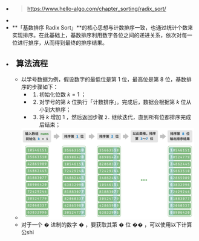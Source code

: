 - > https://www.hello-algo.com/chapter_sorting/radix_sort/
-
- **「基数排序 Radix Sort」**的核心思想与计数排序一致，也通过统计个数来实现排序。在此基础上，基数排序利用数字各位之间的递进关系，依次对每一位进行排序，从而得到最终的排序结果。
- ##   算法流程
	- 以学号数据为例，假设数字的最低位是第 1 位，最高位是第 8 位，基数排序的步骤如下：
		- 1. 初始化位数 $k=1$ ；
		- 2. 对学号的第 $k$ 位执行「计数排序」。完成后，数据会根据第 $k$ 位从小到大排序；
		- 3. 将 $k$ 增加 1 ，然后返回步骤 `2.` 继续迭代，直到所有位都排序完成后结束；
	- ![image.png](../assets/image_1688018327421_0.png)
	- 对于一个 � 进制的数字 � ，要获取其第 � 位 �� ，可以使用以下计算公shi